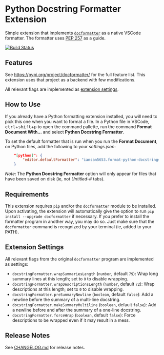 # Python Docstring Formatter Extension

Simple extension that implements
[`docformatter`](https://pypi.org/project/docformatter/) as a native VSCode
formatter. The formatter uses
[PEP 257](https://www.python.org/dev/peps/pep-0257/) as a guide.

[![Build Status](https://dev.azure.com/iansan5653/vscode-format-python-docstrings/_apis/build/status/iansan5653.vscode-format-python-docstrings?branchName=master)](https://dev.azure.com/iansan5653/vscode-format-python-docstrings/_build/latest?definitionId=1&branchName=master)

## Features

See https://pypi.org/project/docformatter/ for the full feature list. This
extension uses that project as a backend with few modifications.

All relevant flags are implemented as [extension settings](#extension-settings).

## How to Use

If you already have a Python formatting extension installed, you will need to
pick this one when you want to format a file. In a Python file in VSCode,
<kbd>ctrl</kbd>+<kbd>shift</kbd>+<kbd>p</kbd> to open the command pallette,
run the command **Format Document With...** and select
**Python Docstring Formatter**.

To set the default formatter that is run when you run the **Format Document**,
on Python files, add the following to your *settings.json*:

```json
    "[python]": {
        "editor.defaultFormatter": "iansan5653.format-python-docstrings"
    }
```

*Note*: The **Python Docstring Formatter** option will only appear for files
that have been saved on disk (ie, not *Untitled-#* tabs).

## Requirements

This extension requires `pip` and/or the `docformatter` module to be installed.
Upon activating, the extension will automatically give the option to run
`pip install --upgrade docformatter` if necessary. If you prefer to install the
formatter program in another way, you may do so. Just make sure that the
`docformatter` command is recognized by your terminal (ie, added to your PATH).

## Extension Settings

All relevant flags from the original `docformatter` program are implemented as
settings:

* `docstringFormatter.wrapSummariesLength` (`number`, default `79`): Wrap long 
    summary lines at this length; set to `0` to disable wrapping.
* `docstringFormatter.wrapDescriptionsLength` (`number`, default `72`): Wrap 
    descriptions at this length; set to `0` to disable wrapping.
* `docstringFormatter.preSummaryNewline` (`boolean`, default `false`): Add a 
    newline before the summary of a multi-line docstring.
* `docstringFormatter.makeSummaryMultiline` (`boolean`, default `false`): Add a 
    newline before and after the summary of a one-line docstring.
* `docstringFormatter.forceWrap` (`boolean`, default `false`): Force 
    descriptions to be wrapped even if it may result in a mess.

## Release Notes

See [CHANGELOG.md](CHANGELOG.md) for release notes.


